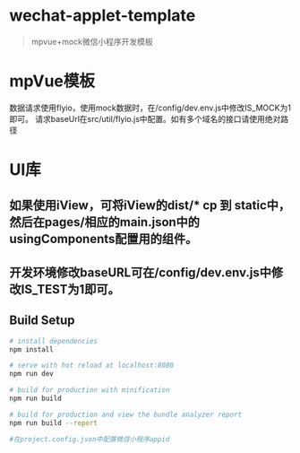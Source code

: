 # wechat-applet-template

> mpvue+mock微信小程序开发模板

# mpVue模板
数据请求使用flyio，使用mock数据时，在/config/dev.env.js中修改IS_MOCK为1即可。
请求baseUrl在src/util/flyio.js中配置。如有多个域名的接口请使用绝对路径

# UI库
## 如果使用iView，可将iView的dist/* cp 到 static中，然后在pages/相应的main.json中的usingComponents配置用的组件。

## 开发环境修改baseURL可在/config/dev.env.js中修改IS_TEST为1即可。

## Build Setup

``` bash
# install dependencies
npm install

# serve with hot reload at localhost:8080
npm run dev

# build for production with minification
npm run build

# build for production and view the bundle analyzer report
npm run build --report

#在project.config.json中配置微信小程序appid

```

